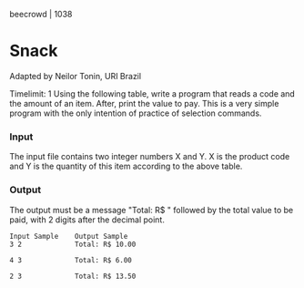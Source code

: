 beecrowd | 1038
# Snack
Adapted by Neilor Tonin, URI  Brazil

Timelimit: 1
Using the following table, write a program that reads a code and the amount of an item. After, print the value to pay. This is a very simple program with the only intention of practice of selection commands.



### Input
The input file contains two integer numbers X and Y. X is the product code and Y is the quantity of this item according to the above table.

### Output
The output must be a message "Total: R$ " followed by the total value to be paid, with 2 digits after the decimal point.

```
Input Sample	Output Sample
3 2             Total: R$ 10.00

4 3             Total: R$ 6.00

2 3             Total: R$ 13.50
```